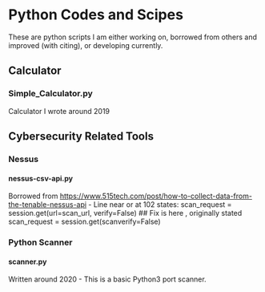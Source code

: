 # Python Codes and Scipes
These are python scripts I am either working on, borrowed from others and improved (with citing), or developing currently.

## Calculator
### Simple_Calculator.py
Calculator I wrote around 2019

## Cybersecurity Related Tools
### Nessus
#### nessus-csv-api.py
Borrowed from https://www.515tech.com/post/how-to-collect-data-from-the-tenable-nessus-api - Line near or at 102 states:
    scan_request = session.get(url=scan_url, verify=False) ## Fix is here , originally stated  scan_request = session.get(scanverify=False)

### Python Scanner
#### scanner.py
Written around 2020 - This is a basic Python3 port scanner. 

